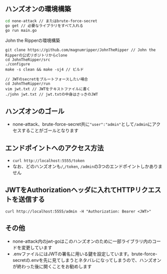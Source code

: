 ## ハンズオンの環境構築
```zsh
cd none-attack // またはbrute-force-secret
go get // 必要なライブラリをすべて入れる
go run main.go
```

John the Ripperの環境構築
```
git clone https://github.com/magnumripper/JohnTheRipper // John the Ripperの公式リポジトリからclone
cd JohnTheRipper/src
./configure
make -s clean && make -sj4 // ビルド

// JWTのsecretをブルートフォースしたい場合
cd JohnTheRipper/run
vim jwt.txt // JWTをテキストファイルに書く
./john jwt.txt // jwt.txtの中身はさっきのJWT
```

## ハンズオンのゴール
- none-attack、brute-force-secret共に`"user":"admin"`として`/admin`にアクセスすることがゴールとなります

## エンドポイントへのアクセス方法
- `curl http://localhost:5555/token`
- なお、どのハンズオンも`/`,`/token`, `/admin`の3つのエンドポイントしかありません


## JWTをAuthorizationヘッダに入れてHTTPリクエストを送信する
`curl http://localhost:5555/admin -H "Authorization: Bearer <JWT>"`

## その他
- none-attack内のjwt-goはこのハンズオンのために一部ライブラリ内のコードを変更しています
- .envファイルにはJWTの署名に用いる鍵を設定しています。brute-force-secretの.envを先に見てしまうとネタバレになってしまうので、ハンズオンが終わった後に開くことをお勧めします